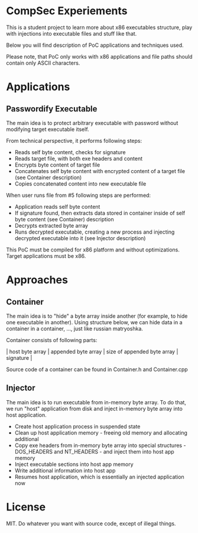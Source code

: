 # CompSec Experiements #

This is a student project to learn more about x86 executables structure, play with injections into executable files and stuff like that.

Below you will find description of PoC applications and techniques used.

Please note, that PoC only works with x86 applications and file paths should contain only ASCII characters.


# Applications #
## Passwordify Executable ##

The main idea is to protect arbitrary executable with password without modifying target executable itself.

From technical perspective, it performs following steps:
 * Reads self byte content, checks for signature
 * Reads target file, with both exe headers and content
 * Encrypts byte content of target file
 * Concatenates self byte content with encrypted content of a target file (see Container description)
 * Copies concatenated content into new executable file

When user runs file from #5 following steps are performed:
 * Application reads self byte content
 * If signature found, then extracts data stored in container inside of self byte content (see Container) description
 * Decrypts extracted byte array
 * Runs decrypted executable, creating a new process and injecting decrypted executable into it (see Injector description)

This PoC must be compiled for x86 platform and without optimizations. Target applications must be x86.

# Approaches #
## Container ##

The main idea is to "hide" a byte array inside another (for example, to hide one executable in another).
Using structure below, we can hide data in a container in a container, ..., just like russian matryoshka.

Container consists of following parts:

| host byte array | appended byte array | size of appended byte array | signature |

Source code of a container can be found in Container.h and Container.cpp

## Injector ##

The main idea is to run executable from in-memory byte array. To do that, we run "host" application from disk and inject in-memory byte array into host application.

* Create host application process in suspended state
* Clean up host application memory - freeing old memory and allocating additional
* Copy exe headers from in-memory byte array into special structures - DOS_HEADERS and NT_HEADERS - and inject them into host app memory
* Inject executable sections into host app memory
* Write additional information into host app
* Resumes host application, which is essentially an injected application now


# License #
MIT. Do whatever you want with source code, except of illegal things.